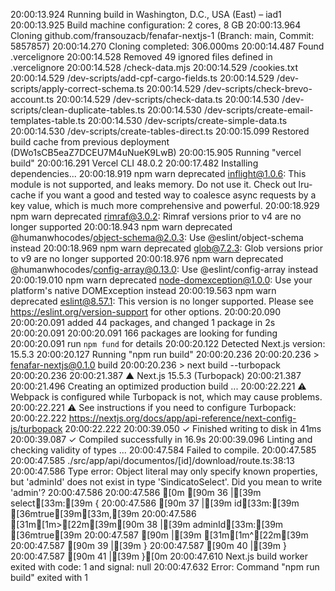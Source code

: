20:00:13.924 Running build in Washington, D.C., USA (East) – iad1
20:00:13.925 Build machine configuration: 2 cores, 8 GB
20:00:13.964 Cloning github.com/fransouzacb/fenafar-nextjs-1 (Branch: main, Commit: 5857857)
20:00:14.270 Cloning completed: 306.000ms
20:00:14.487 Found .vercelignore
20:00:14.528 Removed 49 ignored files defined in .vercelignore
20:00:14.528   /check-data.mjs
20:00:14.529   /cookies.txt
20:00:14.529   /dev-scripts/add-cpf-cargo-fields.ts
20:00:14.529   /dev-scripts/apply-correct-schema.ts
20:00:14.529   /dev-scripts/check-brevo-account.ts
20:00:14.529   /dev-scripts/check-data.ts
20:00:14.530   /dev-scripts/clean-duplicate-tables.ts
20:00:14.530   /dev-scripts/create-email-templates-table.ts
20:00:14.530   /dev-scripts/create-simple-data.ts
20:00:14.530   /dev-scripts/create-tables-direct.ts
20:00:15.099 Restored build cache from previous deployment (DWo1sCB5eaZ7DCEU7M4uNueK9LwB)
20:00:15.905 Running "vercel build"
20:00:16.291 Vercel CLI 48.0.2
20:00:17.482 Installing dependencies...
20:00:18.919 npm warn deprecated inflight@1.0.6: This module is not supported, and leaks memory. Do not use it. Check out lru-cache if you want a good and tested way to coalesce async requests by a key value, which is much more comprehensive and powerful.
20:00:18.929 npm warn deprecated rimraf@3.0.2: Rimraf versions prior to v4 are no longer supported
20:00:18.943 npm warn deprecated @humanwhocodes/object-schema@2.0.3: Use @eslint/object-schema instead
20:00:18.969 npm warn deprecated glob@7.2.3: Glob versions prior to v9 are no longer supported
20:00:18.976 npm warn deprecated @humanwhocodes/config-array@0.13.0: Use @eslint/config-array instead
20:00:19.010 npm warn deprecated node-domexception@1.0.0: Use your platform's native DOMException instead
20:00:19.563 npm warn deprecated eslint@8.57.1: This version is no longer supported. Please see https://eslint.org/version-support for other options.
20:00:20.090 
20:00:20.091 added 44 packages, and changed 1 package in 2s
20:00:20.091 
20:00:20.091 166 packages are looking for funding
20:00:20.091   run `npm fund` for details
20:00:20.122 Detected Next.js version: 15.5.3
20:00:20.127 Running "npm run build"
20:00:20.236 
20:00:20.236 > fenafar-nextjs@0.1.0 build
20:00:20.236 > next build --turbopack
20:00:20.236 
20:00:21.387    ▲ Next.js 15.5.3 (Turbopack)
20:00:21.387 
20:00:21.496    Creating an optimized production build ...
20:00:22.221  ⚠ Webpack is configured while Turbopack is not, which may cause problems.
20:00:22.221  ⚠ See instructions if you need to configure Turbopack:
20:00:22.222   https://nextjs.org/docs/app/api-reference/next-config-js/turbopack
20:00:22.222 
20:00:39.050  ✓ Finished writing to disk in 41ms
20:00:39.087  ✓ Compiled successfully in 16.9s
20:00:39.096    Linting and checking validity of types ...
20:00:47.584 Failed to compile.
20:00:47.585 
20:00:47.585 ./src/app/api/documentos/[id]/download/route.ts:38:13
20:00:47.586 Type error: Object literal may only specify known properties, but 'adminId' does not exist in type 'SindicatoSelect<DefaultArgs>'. Did you mean to write 'admin'?
20:00:47.586 
20:00:47.586 [0m [90m 36 |[39m           select[33m:[39m {
20:00:47.586  [90m 37 |[39m             id[33m:[39m [36mtrue[39m[33m,[39m
20:00:47.586 [31m[1m>[22m[39m[90m 38 |[39m             adminId[33m:[39m [36mtrue[39m
20:00:47.587  [90m    |[39m             [31m[1m^[22m[39m
20:00:47.587  [90m 39 |[39m           }
20:00:47.587  [90m 40 |[39m         }
20:00:47.587  [90m 41 |[39m       }[0m
20:00:47.610 Next.js build worker exited with code: 1 and signal: null
20:00:47.632 Error: Command "npm run build" exited with 1